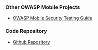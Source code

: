 ### Other OWASP Mobile Projects

* [OWASP Mobile Security Testing Guide](https://owasp.org/www-project-mobile-security-testing-guide/)

### Code Repository
* [Github Repository](https://github.com/OWASP/www-project-mobile-top-10)

